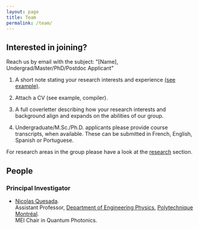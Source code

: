 ```yaml
---
layout: page
title: Team
permalink: /team/
---
```

## Interested in joining?


Reach us by email with the subject: "[Name], Undergrad/Master/PhD/Postdoc Applicant" 

1. A short note stating your research interests and experience [(see example)](https://docs.google.com/document/d/1XKGL8BWPY91tZaWM2bq4c0xxt-qSp_QWR5NyHeyT-Ao/edit?usp=sharing).

2. Attach a CV (see example, compiler).

3. A full coverletter describing how your research interests and background align and expands on the abilities of our group.

4. Undergraduate/M.Sc./Ph.D. applicants please provide course transcripts, when available. These can be submitted in French, English, Spanish or Portuguese.

For research areas in the group please have a look at the [research](../research) section.


## People

### Principal Investigator

* [Nicolas Quesada](https://www.polymtl.ca/expertises/en/quesada-nicolas).  
Assistant Professor, [Department of Engineering Physics](https://www.polymtl.ca/phys/), [Polytechnique Montréal](https://www.polymtl.ca).  
MEI Chair in Quantum Photonics. 
